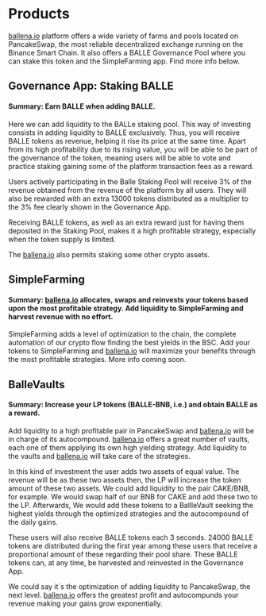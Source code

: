 # Products

[ballena.io](https://ballena.io/) platform offers a wide variety of farms and pools located on PancakeSwap, the most reliable decentralized exchange running on the Binance Smart Chain. It also offers a BALLE Governance Pool where you can stake this token and the SimpleFarming app. Find more info below.



## Governance App: Staking BALLE

#### Summary: Earn BALLE when adding BALLE.

Here we can add liquidity to the BALLe staking pool. This way of investing consists in adding liquidity to BALLE exclusively. Thus, you will receive BALLE tokens as revenue, helping it rise its price at the same time. Apart from its high profitability due to its rising value, you will be able to be part of the governance of the token, meaning users will be able to vote and practice staking gaining some of the platform transaction fees as a reward.

Users actively participating in the Balle Staking Pool will receive 3% of the revenue obtained from the revenue of the platform by all users. They will also be rewarded with an extra 13000 tokens distributed as a multiplier to the 3% fee clearly shown in the Governance App.

Receiving BALLE tokens, as well as an extra reward just for having them deposited in the Staking Pool, makes it a high profitable strategy, especially when the token supply is limited.

The [ballena.io](https://ballena.io/) also permits staking some other crypto assets.



## SimpleFarming

#### Summary: [ballena.io](https://ballena.io/) allocates, swaps and reinvests your tokens based upon the most profitable strategy. Add liquidity to SimpleFarming and harvest revenue with no effort.

SimpleFarming adds a level of optimization to the chain, the complete automation of our crypto flow finding the best yields in the BSC. Add your tokens to SimpleFarming and [ballena.io](https://ballena.io/) will maximize your benefits through the most profitable strategies. More info coming soon.



## BalleVaults 

#### Summary: Increase your LP tokens \(BALLE-BNB, i.e.\) and obtain BALLE as a reward.


Add liquidity to a high profitable pair in PancakeSwap and [ballena.io](https://ballena.io/) will be in charge of its autocompound.
[ballena.io](https://ballena.io/) offers a great number of vaults, each one of them applying its own high yielding strategy. Add liquidity to the vaults and [ballena.io](https://ballena.io/) will take care of the strategies.

In this kind of investment the user adds two assets of equal value. The revenue will be as these two assets then, the LP will increase the token amount of these two assets. We could add liquidity to the pair CAKE/BNB, for example. We would swap half of our BNB for CAKE and add these two to the LP. Afterwards, We would add these tokens to a BallleVault seeking the highest yields through the optimized strategies and the autocompound of the daily gains.

These users will also receive BALLE tokens each 3 seconds. 24000 BALLE tokens are distributed during the first year among these users that receive a proportional amount of these regarding their pool share. These BALLE tokens can, at any time, be harvested and reinvested in the Governance App.

We could say it´s the optimization of adding liquidity to PancakeSwap, the next level. [ballena.io](https://ballena.io/) offers the greatest profit and autocompunds your revenue making your gains grow exponentially.






